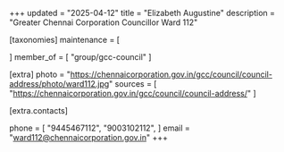 +++
updated = "2025-04-12"
title = "Elizabeth Augustine"
description = "Greater Chennai Corporation Councillor Ward 112"

[taxonomies]
maintenance = [

]
member_of = [
    "group/gcc-council"
]

[extra]
photo = "https://chennaicorporation.gov.in/gcc/council/council-address/photo/ward112.jpg"
sources = [
    "https://chennaicorporation.gov.in/gcc/council/council-address/"
]

[extra.contacts]

phone = [
    "9445467112",
    "9003102112",
    ]
email = "ward112@chennaicorporation.gov.in"
+++